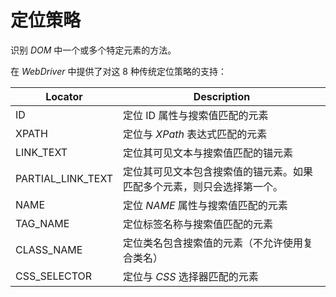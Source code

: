 # 定位策略
识别 *DOM* 中一个或多个特定元素的方法。

在 *WebDriver* 中提供了对这 8 种传统定位策略的支持：

| Locator           | Description                                                            |
| ----------------- | ---------------------------------------------------------------------- |
| ID                | 定位 ID 属性与搜索值匹配的元素                                         |
| XPATH             | 定位与 *XPath* 表达式匹配的元素                                        |
| LINK_TEXT         | 定位其可见文本与搜索值匹配的锚元素                                     |
| PARTIAL_LINK_TEXT | 定位其可见文本包含搜索值的锚元素。如果匹配多个元素，则只会选择第一个。 |
| NAME              | 定位 *NAME* 属性与搜索值匹配的元素                                     |
| TAG_NAME          | 定位标签名称与搜索值匹配的元素                                         |
| CLASS_NAME        | 定位类名包含搜索值的元素（不允许使用复合类名）                         |
| CSS_SELECTOR      | 定位与 *CSS* 选择器匹配的元素                                          |